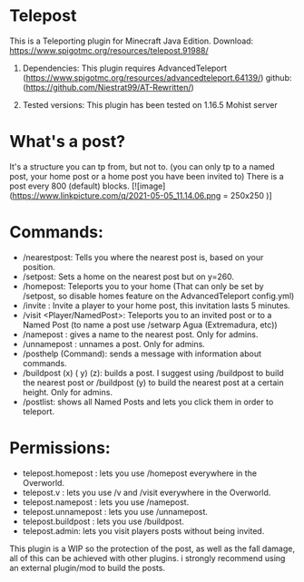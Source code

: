 # Telepost
This is a Teleporting plugin for Minecraft Java Edition. Download: https://www.spigotmc.org/resources/telepost.91988/
 
 1) Dependencies: This plugin requires AdvancedTeleport (https://www.spigotmc.org/resources/advancedteleport.64139/) github: (https://github.com/Niestrat99/AT-Rewritten/)
 
 2) Tested versions: This plugin has been tested on 1.16.5 Mohist server 

# What's a post?
It's a structure you can tp from, but not to. (you can only tp to a named post, your home post or a home post you have been invited to)
There is a post every 800 (default) blocks.
[![image](https://www.linkpicture.com/q/2021-05-05_11.14.06.png = 250x250 )]

# Commands:
- /nearestpost: Tells you where the nearest post is, based on your position.
- /setpost: Sets a home on the nearest post but on y=260.
- /homepost: Teleports you to your home (That can only be set by /setpost, so disable homes feature on the AdvancedTeleport config.yml)
- /invite <Player>: Invite a player to your home post, this invitation lasts 5 minutes.
- /visit <Player/NamedPost>: Teleports you to an invited post or to a Named Post (to name a post use /setwarp Agua (Extremadura, etc))
- /namepost <PostName> : gives a name to the nearest post. Only for admins.
- /unnamepost <PostName> : unnames a post. Only for admins.
- /posthelp (Command): sends a message with information about commands.
- /buildpost (x) ( y) (z): builds a post. I suggest using /buildpost to build the nearest post or /buildpost (y) to build the nearest post at a certain height. Only for admins.
- /postlist: shows all Named Posts and lets you click them in order to teleport.

# Permissions:
- telepost.homepost : lets you use /homepost everywhere in the Overworld.
- telepost.v : lets you use /v and /visit everywhere in the Overworld.
- telepost.namepost : lets you use /namepost.
- telepost.unnamepost : lets you use /unnamepost.
- telepost.buildpost : lets you use /buildpost.
- telepost.admin: lets you visit players posts without being invited.


This plugin is a WIP so the protection of the post, as well as the fall damage, all of this can be achieved with other plugins. i strongly recommend using an external plugin/mod to build the posts.
